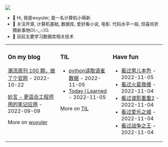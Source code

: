 ![](https://wuyuler-1304867472.cos.ap-shanghai.myqcloud.com/images/202211041128000.png)



- 👋 Hi, 我是wuyuler, 是一名计算机小萌新
- 👀 关注开源, 计算机基础, 数据库, 爱好看小说, 电影. 代码水平一般, 但喜欢折腾新事物O(∩_∩)O.
- 🌱 目前主要学习数据库相关技术
<table><tr><td valign="top" width="33%">


### On my blog
<!-- blog starts -->
[潮流周刊 100 期，做了个官网](https://wuyuler.github.io/2022-10-22/weekly.html) - 2022-10-22

[妙言 - 更适合工程师用的笔记应用](https://wuyuler.github.io/2022-09-09/miaoyan.html) - 2022-09-09
<!-- blog ends -->
More on [wuyuler](https://wuyuler.github.io/)
</td><td valign="top" width="33%">

### TIL
<!-- til starts -->
* <a href='https://www.yuque.com/yongyule/xkp8qg/ou5am4xff8sznevc' target='_blank'>python读取语雀数据</a> - 2022-11-05
* <a href='https://www.yuque.com/yongyule/xkp8qg/ds93yz' target='_blank'>Today I Learned</a> - 2022-11-05
<!-- til ends -->
More on [TIL](https://www.yuque.com/yongyule/xkp8qg)
</td><td valign="top" width="33%">

### Have fun
<!-- douban starts -->
* <a href='http://movie.douban.com/subject/2080133/' target='_blank'>看过男儿本色</a> - 2022-11-05
* <a href='http://movie.douban.com/subject/25864085/' target='_blank'>看过火星救援</a> - 2022-11-04
* <a href='http://movie.douban.com/subject/1308767/' target='_blank'>看过谍影重重2</a> - 2022-11-04
* <a href='http://movie.douban.com/subject/25934014/' target='_blank'>看过爱乐之城</a> - 2022-11-04
* <a href='http://movie.douban.com/subject/1419936/' target='_blank'>看过战争之王</a> - 2022-11-04
<!-- douban ends -->
</td></tr></table>

<!---
wuyuler/wuyuler is a ✨ special ✨ repository because its `README.md` (this file) appears on your GitHub profile.
You can click the Preview link to take a look at your changes.
--->
